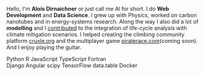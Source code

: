 Hello, I'm **Alois Dirnaichner** or just call me Al for short.
I do **Web Development** and **Data Science**.
I grew up with Physics, worked on carbon nanotubes and in energy-systems research.
Along the way I also did a lot of **modelling** and I [contributed](https://github.com/polca/premise) to the integration of life-cycle analysis with climate mitigation scenarios.
I helped creating the climbing community platform [cruxle.org](cruxle.org) and the multiplayer game [piraterace.com](piraterace.com)(coming soon). And I enjoy playing the guitar.

<div class="h4 text-center">
    <span class="badge badge-link text-monospace text-muted">Python</span>
    <span class="badge badge-link text-monospace text-muted">R</span>
    <span class="badge badge-link text-monospace text-muted">JavaScript</span>
    <span class="badge badge-link text-monospace text-muted">TypeScript</span>
    <span class="badge badge-link text-monospace text-muted">Fortran</span>
</div>
<div class="h4 text-center">
    <span class="badge badge-link text-monospace text-muted">Django</span>
    <span class="badge badge-link text-monospace text-muted">Angular</span>
    <span class="badge badge-link text-monospace text-muted">scipy</span>
    <span class="badge badge-link text-monospace text-muted">TensorFlow</span>
    <span class="badge badge-link text-monospace text-muted">data.table</span>
    <span class="badge badge-link text-monospace text-muted">Docker</span>
</div>
